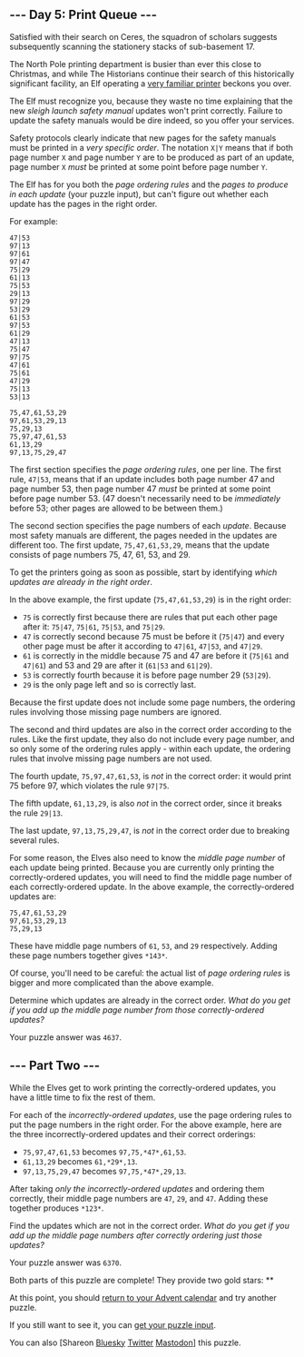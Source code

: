 \--- Day 5: Print Queue ---
----------

Satisfied with their search on Ceres, the squadron of scholars suggests subsequently scanning the stationery stacks of sub-basement 17.

The North Pole printing department is busier than ever this close to Christmas, and while The Historians continue their search of this historically significant facility, an Elf operating a [very familiar printer](/2017/day/1) beckons you over.

The Elf must recognize you, because they waste no time explaining that the new *sleigh launch safety manual* updates won't print correctly. Failure to update the safety manuals would be dire indeed, so you offer your services.

Safety protocols clearly indicate that new pages for the safety manuals must be printed in a *very specific order*. The notation `X|Y` means that if both page number `X` and page number `Y` are to be produced as part of an update, page number `X` *must* be printed at some point before page number `Y`.

The Elf has for you both the *page ordering rules* and the *pages to produce in each update* (your puzzle input), but can't figure out whether each update has the pages in the right order.

For example:

```
47|53
97|13
97|61
97|47
75|29
61|13
75|53
29|13
97|29
53|29
61|53
97|53
61|29
47|13
75|47
97|75
47|61
75|61
47|29
75|13
53|13

75,47,61,53,29
97,61,53,29,13
75,29,13
75,97,47,61,53
61,13,29
97,13,75,29,47

```

The first section specifies the *page ordering rules*, one per line. The first rule, `47|53`, means that if an update includes both page number 47 and page number 53, then page number 47 *must* be printed at some point before page number 53. (47 doesn't necessarily need to be *immediately* before 53; other pages are allowed to be between them.)

The second section specifies the page numbers of each *update*. Because most safety manuals are different, the pages needed in the updates are different too. The first update, `75,47,61,53,29`, means that the update consists of page numbers 75, 47, 61, 53, and 29.

To get the printers going as soon as possible, start by identifying *which updates are already in the right order*.

In the above example, the first update (`75,47,61,53,29`) is in the right order:

* `75` is correctly first because there are rules that put each other page after it: `75|47`, `75|61`, `75|53`, and `75|29`.
* `47` is correctly second because 75 must be before it (`75|47`) and every other page must be after it according to `47|61`, `47|53`, and `47|29`.
* `61` is correctly in the middle because 75 and 47 are before it (`75|61` and `47|61`) and 53 and 29 are after it (`61|53` and `61|29`).
* `53` is correctly fourth because it is before page number 29 (`53|29`).
* `29` is the only page left and so is correctly last.

Because the first update does not include some page numbers, the ordering rules involving those missing page numbers are ignored.

The second and third updates are also in the correct order according to the rules. Like the first update, they also do not include every page number, and so only some of the ordering rules apply - within each update, the ordering rules that involve missing page numbers are not used.

The fourth update, `75,97,47,61,53`, is *not* in the correct order: it would print 75 before 97, which violates the rule `97|75`.

The fifth update, `61,13,29`, is also *not* in the correct order, since it breaks the rule `29|13`.

The last update, `97,13,75,29,47`, is *not* in the correct order due to breaking several rules.

For some reason, the Elves also need to know the *middle page number* of each update being printed. Because you are currently only printing the correctly-ordered updates, you will need to find the middle page number of each correctly-ordered update. In the above example, the correctly-ordered updates are:

```
75,47,61,53,29
97,61,53,29,13
75,29,13

```

These have middle page numbers of `61`, `53`, and `29` respectively. Adding these page numbers together gives `*143*`.

Of course, you'll need to be careful: the actual list of *page ordering rules* is bigger and more complicated than the above example.

Determine which updates are already in the correct order. *What do you get if you add up the middle page number from those correctly-ordered updates?*

Your puzzle answer was `4637`.

\--- Part Two ---
----------

While the Elves get to work printing the correctly-ordered updates, you have a little time to fix the rest of them.

For each of the *incorrectly-ordered updates*, use the page ordering rules to put the page numbers in the right order. For the above example, here are the three incorrectly-ordered updates and their correct orderings:

* `75,97,47,61,53` becomes `97,75,*47*,61,53`.
* `61,13,29` becomes `61,*29*,13`.
* `97,13,75,29,47` becomes `97,75,*47*,29,13`.

After taking *only the incorrectly-ordered updates* and ordering them correctly, their middle page numbers are `47`, `29`, and `47`. Adding these together produces `*123*`.

Find the updates which are not in the correct order. *What do you get if you add up the middle page numbers after correctly ordering just those updates?*

Your puzzle answer was `6370`.

Both parts of this puzzle are complete! They provide two gold stars: \*\*

At this point, you should [return to your Advent calendar](/2024) and try another puzzle.

If you still want to see it, you can [get your puzzle input](5/input).

You can also [Shareon [Bluesky](https://bsky.app/intent/compose?text=I%27ve+completed+%22Print+Queue%22+%2D+Day+5+%2D+Advent+of+Code+2024+%23AdventOfCode+https%3A%2F%2Fadventofcode%2Ecom%2F2024%2Fday%2F5) [Twitter](https://twitter.com/intent/tweet?text=I%27ve+completed+%22Print+Queue%22+%2D+Day+5+%2D+Advent+of+Code+2024&url=https%3A%2F%2Fadventofcode%2Ecom%2F2024%2Fday%2F5&related=ericwastl&hashtags=AdventOfCode) [Mastodon](javascript:void(0);)] this puzzle.